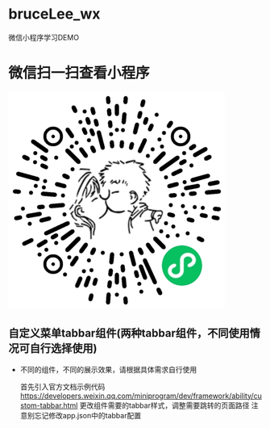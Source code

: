 # bruceLee_wx
微信小程序学习DEMO

# 微信扫一扫查看小程序

![Image text](./static/img/小李同学呢.png)

## 自定义菜单tabbar组件(两种tabbar组件，不同使用情况可自行选择使用)
- 不同的组件，不同的展示效果，请根据具体需求自行使用

  首先引入官方文档示例代码
  https://developers.weixin.qq.com/miniprogram/dev/framework/ability/custom-tabbar.html
  更改组件需要的tabbar样式，调整需要跳转的页面路径
  注意别忘记修改app.json中的tabbar配置